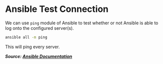 # Ansible Test Connection

We can use `ping` module of Ansible to test whether or not Ansible is able to log onto the configured server(s).

```bash
ansible all -m ping
```

This will ping every server.

**_Source: [Ansible Documentation](https://docs.ansible.com/ansible/2.3/ping_module.html)_**
